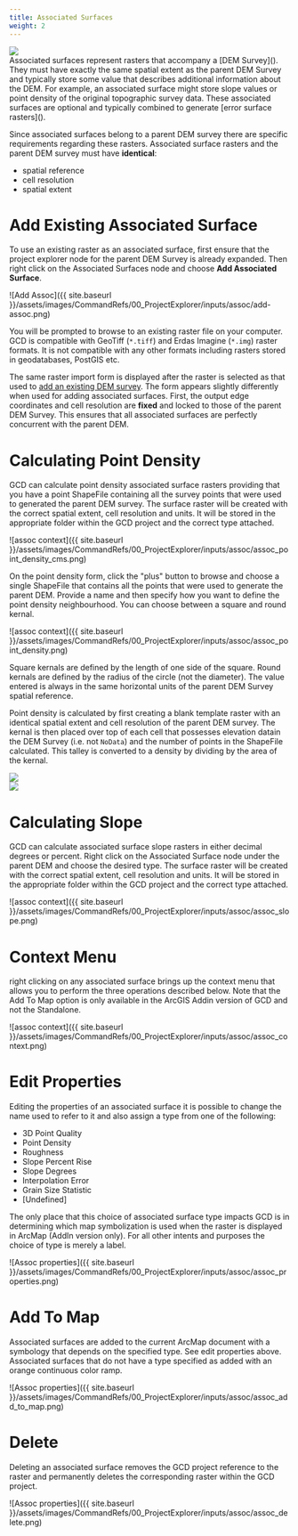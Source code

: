 ```yaml
---
title: Associated Surfaces
weight: 2
---
```


<div class="float-right">
<img src="{{ site.baseurl }}/assets/images/datasets/feshie_200h.png">
</div>
Associated surfaces represent rasters that accompany a [DEM Survey](). They must have exactly the same spatial extent as the parent DEM Survey and typically store some value that describes additional information about the DEM. For example, an associated surface might store slope values or point density of the original topographic survey data. These associated surfaces are optional and typically combined to generate [error surface rasters]().

Since associated surfaces belong to a parent DEM survey there are  specific requirements regarding these rasters. Associated surface rasters and the parent DEM survey must have **identical**:

* spatial reference
* cell resolution
* spatial extent

# Add Existing Associated Surface

To use an existing raster as an associated surface, first ensure that the project explorer node for the parent DEM Survey is already expanded. Then right click on the Associated Surfaces node and choose **Add Associated Surface**.

![Add Assoc]({{ site.baseurl }}/assets/images/CommandRefs/00_ProjectExplorer/inputs/assoc/add-assoc.png)

You will be prompted to browse to an existing raster file on your computer. GCD is compatible with GeoTiff (`*.tiff`) and Erdas Imagine (`*.img`) raster formats. It is not compatible with any other formats including rasters stored in geodatabases, PostGIS etc. 

The same raster import form is displayed after the raster is selected as that used to [add an existing DEM survey](/Help/gcd-project-explorer/Inputs/dem-surveys.html#add-existing-dem-survey). The form appears slightly differently when used for adding associated surfaces. First, the output edge coordinates and cell resolution are **fixed** and locked to those of the parent DEM Survey. This ensures that all associated surfaces are perfectly concurrent with the parent DEM.

# Calculating Point Density

GCD can calculate point density associated surface rasters providing that you have a point ShapeFile containing all the survey points that were used to generated the parent DEM survey. The surface raster will be created with the correct spatial extent, cell resolution and units. It will be stored in the appropriate folder within the GCD project and the correct type attached.

![assoc context]({{ site.baseurl }}/assets/images/CommandRefs/00_ProjectExplorer/inputs/assoc/assoc_point_density_cms.png)

On the point density form, click the "plus" button to browse and choose a single ShapeFile that contains all the points that were used to generate the parent DEM. Provide a name and then specify how you want to define the point density neighbourhood. You can choose between a square and round kernal.

![assoc context]({{ site.baseurl }}/assets/images/CommandRefs/00_ProjectExplorer/inputs/assoc/assoc_point_density.png)

Square kernals are defined by the length of one side of the square. Round kernals are defined by the radius of the circle (not the diameter). The value entered is always in the same horizontal units of the parent DEM Survey spatial reference.

Point density is calculated by first creating a blank template raster with an identical spatial extent and cell resolution of the parent DEM survey. The kernal is then placed over top of each cell that possesses elevation datain the DEM Survey (i.e. not `NoData`) and the number of points in the ShapeFile calculated. This talley is converted to a density by dividing by the area of the kernal.

<div class="row">
    <div class="columns medium-6 small-12">
        <img src="{{ site.baseurl }}/assets/images/CommandRefs/00_ProjectExplorer/inputs/assoc/point_density_round_kernal.png" />
    </div>
    <div class="columns medium-6 small-12">
        <img src="{{ site.baseurl }}/assets/images/CommandRefs/00_ProjectExplorer/inputs/assoc/point_density_square_kernal.png" />
    </div>
</div>

# Calculating Slope

GCD can calculate associated surface slope rasters in either decimal degrees or percent. Right click on the Associated Surface node under the parent DEM and choose the desired type. The surface raster will be created with the correct spatial extent, cell resolution and units. It will be stored in the appropriate folder within the GCD project and the correct type attached.

![assoc context]({{ site.baseurl }}/assets/images/CommandRefs/00_ProjectExplorer/inputs/assoc/assoc_slope.png)

# Context Menu

right clicking on any associated surface brings up the context menu that allows you to perform the three operations described below. Note that the Add To Map option is only available in the ArcGIS Addin version of GCD and not the Standalone.

![assoc context]({{ site.baseurl }}/assets/images/CommandRefs/00_ProjectExplorer/inputs/assoc/assoc_context.png)

# Edit Properties

Editing the properties of an associated surface it is possible to change the name used to refer to it and also assign a type from one of the following:

- 3D Point Quality
- Point Density
- Roughness
- Slope Percent Rise
- Slope Degrees
- Interpolation Error
- Grain Size Statistic
- [Undefined]

The only place that this choice of associated surface type impacts GCD is in determining which map symbolization is used when the raster is displayed in ArcMap (AddIn version only). For all other intents and purposes the choice of type is merely a label.

![Assoc properties]({{ site.baseurl }}/assets/images/CommandRefs/00_ProjectExplorer/inputs/assoc/assoc_properties.png)

# Add To Map

Associated surfaces are added to the current ArcMap document with a symbology that depends on the specified type. See edit properties above. Associated surfaces that do not have a type specified as added with an orange continuous color ramp.

![Assoc properties]({{ site.baseurl }}/assets/images/CommandRefs/00_ProjectExplorer/inputs/assoc/assoc_add_to_map.png)

# Delete

Deleting an associated surface removes the GCD project reference to the raster and permanently deletes the corresponding raster within the GCD project.

![Assoc properties]({{ site.baseurl }}/assets/images/CommandRefs/00_ProjectExplorer/inputs/assoc/assoc_delete.png)